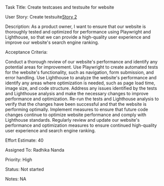 Task Title: Create testcases and testsuite for website

User Story: Create testsuite[Story 2](documentation/templates/theme/initiatives/epics/stories/story_template3.md)

Description: As a product owner, I want to ensure that our website is thoroughly tested and optimized for performance using Playwright and Lighthouse, so that we can provide a high-quality user experience and improve our website's search engine ranking.

Acceptance Criteria:

Conduct a thorough review of our website's performance and identify any potential areas for improvement.
Use Playwright to create automated tests for the website's functionality, such as navigation, form submission, and error handling.
Use Lighthouse to analyze the website's performance and identify any areas where optimization is needed, such as page load time, image size, and code structure.
Address any issues identified by the tests and Lighthouse analysis and make the necessary changes to improve performance and optimization.
Re-run the tests and Lighthouse analysis to verify that the changes have been successful and that the website is performing optimally.
Implement measures to ensure that future code changes continue to optimize website performance and comply with Lighthouse standards.
Regularly review and update our website's performance and optimization measures to ensure continued high-quality user experience and search engine ranking.

Effort Estimate: 40

Assigned To: Radhika Nanda

Priority: High

Status: Not started

Notes: NA